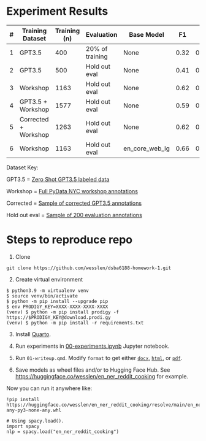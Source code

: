 # Experiment Results

| # | Training Dataset   | Training (n) | Evaluation       | Base Model     | F1   | P    | R    | Size   |
|---|--------------------|--------------|------------------|----------------|------|------|------|--------|
| 1 | GPT3.5             | 400          | 20% of training  | None           | 0.32 | 0.43 | 0.28 | 6 MB   |
| 2 | GPT3.5             | 500          | Hold out eval    | None           | 0.41 | 0.37 | 0.35 | 6 MB   |
| 3 | Workshop           | 1163         | Hold out eval    | None           | 0.62 | 0.62 | 0.62 | 6 MB   |
| 4 | GPT3.5 + Workshop  | 1577         | Hold out eval    | None           | 0.59 | 0.62 | 0.57 | 6 MB   |
| 5 | Corrected + Workshop | 1263         | Hold out eval    | None           | 0.62 | 0.61 | 0.62 | 6 MB   |
| 6 | Workshop           | 1163         | Hold out eval    | en_core_web_lg | 0.66 | 0.65 | 0.67 | 600 MB |

Dataset Key:

GPT3.5 = [Zero Shot GPT3.5 labeled data](data/gpt3-5-zeroshot.jsonl)

Workshop = [Full PyData NYC workshop annotations](data/pydata-nyc-2023.jsonl)

Corrected = [Sample of corrected GPT3.5 annotations](data/hmwk-1-review.jsonl)

Hold out eval = [Sample of 200 evaluation annotations](data/eval-reddit.jsonl)

# Steps to reproduce repo

1. Clone

```
git clone https://github.com/wesslen/dsba6188-homework-1.git
```

2. Create virtual environment

```
$ python3.9 -m virtualenv venv
$ source venv/bin/activate
$ python -m pip install --upgrade pip
$ env PRODIGY_KEY=XXXX-XXXX-XXXX-XXXX
(venv) $ python -m pip install prodigy -f https://$PRODIGY_KEY@download.prodi.gy
(venv) $ python -m pip install -r requirements.txt
```

3. Install [Quarto](https://quarto.org/docs/get-started/). 

4. Run experiments in [00-experiments.ipynb](/00-experiments.ipynb) Jupyter notebook. 

5. Run `01-writeup.qmd`. Modify `format` to get either [`docx`](/01-writeup.docx), [`html`](/01-writeup.html), or [`pdf`](/01-writeup.pdf).

6. Save models as wheel files and/or to Hugging Face Hub. See https://huggingface.co/wesslen/en_ner_reddit_cooking for example.

Now you can run it anywhere like:

```
!pip install https://huggingface.co/wesslen/en_ner_reddit_cooking/resolve/main/en_ner_reddit_cooking-any-py3-none-any.whl

# Using spacy.load().
import spacy
nlp = spacy.load("en_ner_reddit_cooking")
```
